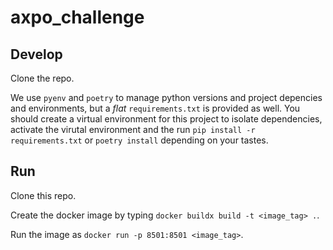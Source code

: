 # axpo_challenge

## Develop

Clone the repo.

We use `pyenv` and `poetry` to manage python versions and project depencies and environments, but a _flat_ `requirements.txt` is provided as well. You should create a virtual environment for this project to isolate dependencies, activate the virutal environment and the run `pip install -r requirements.txt` or `poetry install` depending on your tastes.

## Run

Clone this repo.

Create the docker image by typing `docker buildx build -t <image_tag> .`.

Run the image as `docker run -p 8501:8501 <image_tag>`.



